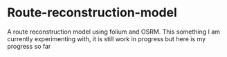 # Route-reconstruction-model
A route reconstruction model using folium and OSRM. This something I am currently experimenting with, it is still work in progress but here is my progress so far

